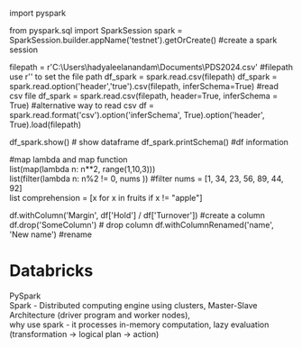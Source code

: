 import pyspark

from pyspark.sql import SparkSession
spark =  SparkSession.builder.appName('testnet').getOrCreate() #create a spark session

filepath = r'C:\Users\hadyaleelanandam\Documents\PDS2024.csv' #filepath use r'' to set the file path 
df_spark = spark.read.csv(filepath) 
df_spark = spark.read.option('header','true').csv(filepath, inferSchema=True) #read csv file
df_spark = spark.read.csv(filepath, header=True, inferSchema = True) #alternative way to read csv
df = spark.read.format('csv').option('inferSchema', True).option('header', True).load(filepath)


df_spark.show() # show dataframe 
df_spark.printSchema() #df information  

#map lambda and map function <br>
list(map(lambda n: n**2, range(1,10,3))) <br>
list(filter(lambda n: n%2 != 0, nums ))  #filter nums = [1, 34, 23, 56, 89, 44, 92] <br>
list comprehension = [x for x in fruits if x != "apple"] <br>

df.withColumn('Margin', df['Hold'] / df['Turnover']) #create a column 
df.drop('SomeColumn') # drop column 
df.withColumnRenamed('name', 'New name') #rename 

# Databricks
PySpark  
Spark - Distributed computing engine using clusters, Master-Slave Architecture (driver program and worker nodes),<br> 
why use spark - it processes in-memory computation, lazy evaluation (transformation -> logical plan -> action)
